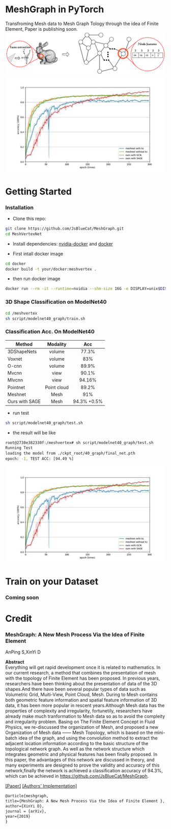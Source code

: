 # MeshGraph in PyTorch

Transfroming Mesh data to Mesh Graph Tology through the idea of Finite Element, Paper is publishing soon.
![transfrom](img/1.png)
![network](img/2.png)
# Getting Started 

### Installation
- Clone this repo:
``` bash 
git clone https://github.com/JsBlueCat/MeshGraph.git
cd MeshVertexNet
```
- Install dependencies: [nvidia-docker](https://github.com/NVIDIA/nvidia-docker) and [docker](https://docs.docker.com/get-started/)

- First intall docker image

```bash
cd docker
docker build -t your/docker:meshvertex .
```

- then run docker image
```bash
docker run --rm -it --runtime=nvidia --shm-size 16G -e DISPLAY=unix$DISPLAY -v /tmp/.X11-unix:/tmp/.X11-unix -v /your/path/to/MeshGraph/:/meshgraph your/docker:meshgraph bash
```


### 3D Shape Classification on ModelNet40

```bash 
cd /meshvertex
sh script/modelnet40_graph/train.sh 
```


### Classification Acc. On ModelNet40
| Method         | Modality | Acc |
| ----------------------- |:--------:|:--------:|
| 3DShapeNets | volume | 77.3% |
| Voxnet | volume | 83% |
| O-cnn | volume | 89.9% |
| Mvcnn | view | 90.1% |
| Mlvcnn | view | 94.16% |
| Pointnet | Point cloud | 89.2% |
| Meshnet | Mesh | 91% |
| Ours with SAGE | Mesh | 94.3% +0.5% |
- run test
``` bash
sh script/modelnet40_graph/test.sh 
```
- the result will be like 
``` bash 
root@2730e382330f:/meshvertex# sh script/modelnet40_graph/test.sh 
Running Test
loading the model from ./ckpt_root/40_graph/final_net.pth
epoch: -1, TEST ACC: [94.49 %]
```
![result](img/2.png)

# Train on your Dataset
### Coming soon

# Credit

### MeshGraph: A New Mesh Process Via the Idea of Finite Element 
AnPing S,XinYi D <br>

**Abstract** <br>
Everything will get rapid development once it is related to mathematics. In our current research, a method that combines the presentation of mesh with the topology of Finite Element has been proposed. In previous years, researchers have been thinking about the presentation of data of the 3D shapes.And there have been several popular types of data such as Volumetric Grid, Muiti-View, Point Cloud, Mesh. During to Mesh contains both geometric feature information and spatial feature information of 3D data, it has been more popular in rescent years.Although Mesh data has the properties of complexity and irregularity, fortunetily, researchers have already make much tranformation to Mesh data so as to avoid the compleity and irregularity problem. Basing on The Finite Element Concept in Fluid Physics, we re-discussed the organization of Mesh, and proposed a new Organization of Mesh data —— Mesh Topology, which is based on the mini-batch idea of the graph, and using the convolution method to extract the adjacent location information according to the basic structure of the topological network graph. As well as the network structure which integrates geometric and physical features has been finally proposed. In this paper, the advantages of this network are discussed in theory, and many experiments are designed to prove the validity and accuracy of this network,finally the network is achieved a classification accuracy of 94.3%, which can be achieved in https://github.com/JsBlueCat/MeshGraph.

[[Paper]]() [[Authors' Implementation]](https://github.com/JsBlueCat/MeshGraph.git)

```
@article{meshgraph,
title={MeshGraph: A New Mesh Process Via the Idea of Finite Element },
author={XinYi D},
journal = {arXiv},
year={2019}
}